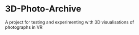# 3D-Photo-Archive
A project for testing and experimenting with 3D visualisations of photographs in VR
